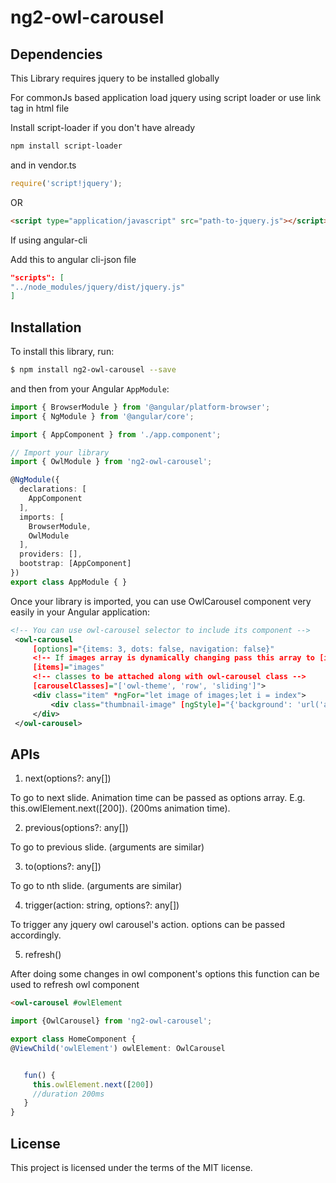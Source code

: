 # ng2-owl-carousel

## Dependencies

This Library requires jquery to be installed globally

For commonJs based application load jquery using script loader or use link tag in html file

Install script-loader if you don't have already
```bash
npm install script-loader
```

and in vendor.ts
```js
require('script!jquery');
```

OR

```html
<script type="application/javascript" src="path-to-jquery.js"></script>
```

If using angular-cli

Add this to angular cli-json file

```json
"scripts": [
"../node_modules/jquery/dist/jquery.js"
]
```


## Installation

To install this library, run:

```bash
$ npm install ng2-owl-carousel --save
```

and then from your Angular `AppModule`:

```typescript
import { BrowserModule } from '@angular/platform-browser';
import { NgModule } from '@angular/core';

import { AppComponent } from './app.component';

// Import your library
import { OwlModule } from 'ng2-owl-carousel';

@NgModule({
  declarations: [
    AppComponent
  ],
  imports: [
    BrowserModule,
    OwlModule
  ],
  providers: [],
  bootstrap: [AppComponent]
})
export class AppModule { }
```
Once your library is imported, you can use OwlCarousel component very easily in your Angular application:

```xml
<!-- You can use owl-carousel selector to include its component -->
 <owl-carousel
     [options]="{items: 3, dots: false, navigation: false}"
     <!-- If images array is dynamically changing pass this array to [items] input -->
     [items]="images"
     <!-- classes to be attached along with owl-carousel class -->
     [carouselClasses]="['owl-theme', 'row', 'sliding']">
     <div class="item" *ngFor="let image of images;let i = index">
         <div class="thumbnail-image" [ngStyle]="{'background': 'url('abc.jpg')no-repeat scroll center center / 80px 80px'}"></div>
     </div>
 </owl-carousel>
```
## APIs
1. next(options?: any[])
  
  To go to next slide. Animation time can be passed as options array.
  E.g. this.owlElement.next([200]). (200ms animation time).

2. previous(options?: any[])
  
  To go to previous slide. (arguments are similar)

3. to(options?: any[])
  
  To go to nth slide. (arguments are similar)

4. trigger(action: string, options?: any[])
  
  To trigger any jquery owl carousel's action. options can be passed accordingly.

5. refresh()
  
  After doing some changes in owl component's options this function can be used to refresh owl component

```html
<owl-carousel #owlElement


```

```typescript
import {OwlCarousel} from 'ng2-owl-carousel';

export class HomeComponent {
@ViewChild('owlElement') owlElement: OwlCarousel


   fun() {
     this.owlElement.next([200])
     //duration 200ms
   }
}
```

## License

This project is licensed under the terms of the MIT license.
